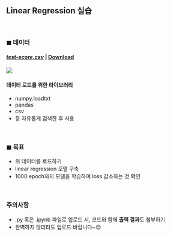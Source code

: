 ## Linear Regression 실습

<br>

### ◼ 데이터
#### [*test-score.csv*](https://github.com/deeplearningzerotoall/PyTorch/blob/master/data-01-test-score.csv) | [Download](https://github.com/Artinto/Python_and_AI_Study/files/6022269/data-01-test-score.zip)
<img src="https://camo.githubusercontent.com/cc890d5f3e37879c3aecd5a3e839b05838431f74/68747470733a2f2f757365722d696d616765732e67697468756275736572636f6e74656e742e636f6d2f34323432383438372f37323930373337332d31623830306130302d336437372d313165612d386130362d3162386434653066653231312e706e67">
<br>


#### 데이터 로드를 위한 라이브러리
- numpy.loadtxt
- pandas
- csv
- 등 자유롭게 검색한 후 사용



<br>

### ◼ 목표
- 위 데이터를 로드하기
- linear regression 모델 구축
- 1000 epoch까지 모델을 학습하여 loss 감소하는 것 확인


<br>

### 주의사항
- .py 혹은 .ipynb 파일로 업로드 시, 코드와 함께 **출력 결과**도 첨부하기
- 완벽하지 않더라도 업로드 바랍니다~😊
